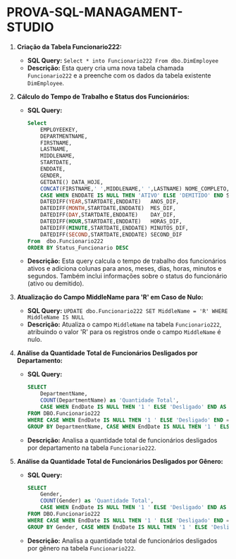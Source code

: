 # PROVA-SQL-MANAGAMENT-STUDIO


1. **Criação da Tabela Funcionario222:**
   - **SQL Query:** `Select * into Funcionario222 From dbo.DimEmployee`
   - **Descrição:** Esta query cria uma nova tabela chamada `Funcionario222` e a preenche com os dados da tabela existente `DimEmployee`. 

2. **Cálculo do Tempo de Trabalho e Status dos Funcionários:**
   - **SQL Query:**
     ```sql
     Select 
         EMPLOYEEKEY,
         DEPARTMENTNAME,
         FIRSTNAME,
         LASTNAME,
         MIDDLENAME,
         STARTDATE,
         ENDDATE,
         GENDER,
         GETDATE() DATA_HOJE,
         CONCAT(FIRSTNAME,' ',MIDDLENAME,' ',LASTNAME) NOME_COMPLETO,
         CASE WHEN ENDDATE IS NULL THEN 'ATIVO' ELSE 'DEMITIDO' END STATUS_FUNCIONARIO,
         DATEDIFF(YEAR,STARTDATE,ENDDATE)   ANOS_DIF,
         DATEDIFF(MONTH,STARTDATE,ENDDATE)  MES_DIF,
         DATEDIFF(DAY,STARTDATE,ENDDATE)    DAY_DIF,
         DATEDIFF(HOUR,STARTDATE,ENDDATE)   HORAS_DIF,
         DATEDIFF(MINUTE,STARTDATE,ENDDATE) MINUTOS_DIF,
         DATEDIFF(SECOND,STARTDATE,ENDDATE) SECOND_DIF
     From  dbo.Funcionario222 
     ORDER BY Status_Funcionario DESC
     ```
   - **Descrição:** Esta query calcula o tempo de trabalho dos funcionários ativos e adiciona colunas para anos, meses, dias, horas, minutos e segundos. Também inclui informações sobre o status do funcionário (ativo ou demitido).

3. **Atualização do Campo MiddleName para 'R' em Caso de Nulo:**
   - **SQL Query:** `UPDATE dbo.Funcionario222 SET MiddleName = 'R' WHERE MiddleName IS NULL`
   - **Descrição:** Atualiza o campo `MiddleName` na tabela `Funcionario222`, atribuindo o valor 'R' para os registros onde o campo `MiddleName` é nulo.

4. **Análise da Quantidade Total de Funcionários Desligados por Departamento:**
   - **SQL Query:**
     ```sql
     SELECT 
         DepartmentName,
         COUNT(DepartmentName) as 'Quantidade Total',
         CASE WHEN EndDate IS NULL THEN '1 ' ELSE 'Desligado' END AS FUNC
     FROM DBO.Funcionario222
     WHERE CASE WHEN EndDate IS NULL THEN '1 ' ELSE 'Desligado' END = 'Desligado'
     GROUP BY DepartmentName, CASE WHEN EndDate IS NULL THEN '1 ' ELSE 'Desligado' END
     ```
   - **Descrição:** Analisa a quantidade total de funcionários desligados por departamento na tabela `Funcionario222`.

5. **Análise da Quantidade Total de Funcionários Desligados por Gênero:**
   - **SQL Query:**
     ```sql
     SELECT 
         Gender,
         COUNT(Gender) as 'Quantidade Total',
         CASE WHEN EndDate IS NULL THEN '1 ' ELSE 'Desligado' END AS FUNC
     FROM DBO.Funcionario222
     WHERE CASE WHEN EndDate IS NULL THEN '1 ' ELSE 'Desligado' END = 'Desligado'
     GROUP BY Gender, CASE WHEN EndDate IS NULL THEN '1 ' ELSE 'Desligado' END 
     ```
   - **Descrição:** Analisa a quantidade total de funcionários desligados por gênero na tabela `Funcionario222`.
